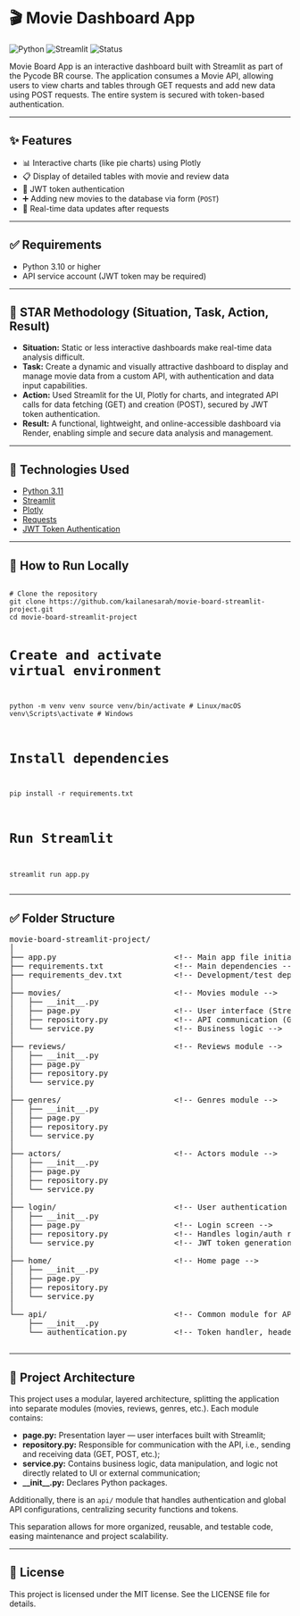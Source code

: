 <!DOCTYPE html>
<html lang="en">
<head>
  <meta charset="UTF-8" />
  <meta name="viewport" content="width=device-width, initial-scale=1" />
</head>
<body>

  <h1>🎬 Movie Dashboard App</h1>

  <p>
    <img src="https://img.shields.io/badge/Python-3.11-blue" alt="Python" />
    <img src="https://img.shields.io/badge/Streamlit-1.33.0-orange" alt="Streamlit" />
    <img src="https://img.shields.io/badge/status-in%20development-yellow" alt="Status" />
  </p>

  <p>
    Movie Board App is an interactive dashboard built with Streamlit as part of the Pycode BR course. The application consumes a Movie API, allowing users to view charts and tables through GET requests and add new data using POST requests. The entire system is secured with token-based authentication.
  </p>

  <hr />

  <h2>✨ Features</h2>
  <ul>
    <li>📊 Interactive charts (like pie charts) using Plotly</li>
    <li>📋 Display of detailed tables with movie and review data</li>
    <li>🔐 JWT token authentication</li>
    <li>➕ Adding new movies to the database via form (<code>POST</code>)</li>
    <li>🔄 Real-time data updates after requests</li>
  </ul>

  <hr />

  <h2>✅ Requirements</h2>
  <ul>
    <li>Python 3.10 or higher</li>
    <li>API service account (JWT token may be required)</li>
  </ul>

  <hr />

  <h2>🌟 STAR Methodology (Situation, Task, Action, Result)</h2>
  <ul>
    <li><strong>Situation:</strong> Static or less interactive dashboards make real-time data analysis difficult.</li>
    <li><strong>Task:</strong> Create a dynamic and visually attractive dashboard to display and manage movie data from a custom API, with authentication and data input capabilities.</li>
    <li><strong>Action:</strong> Used Streamlit for the UI, Plotly for charts, and integrated API calls for data fetching (GET) and creation (POST), secured by JWT token authentication.</li>
    <li><strong>Result:</strong> A functional, lightweight, and online-accessible dashboard via Render, enabling simple and secure data analysis and management.</li>
  </ul>

  <hr />

  <h2>🔧 Technologies Used</h2>
  <ul>
    <li><a href="https://www.python.org/" target="_blank" rel="noopener noreferrer">Python 3.11</a></li>
    <li><a href="https://streamlit.io/" target="_blank" rel="noopener noreferrer">Streamlit</a></li>
    <li><a href="https://plotly.com/python/" target="_blank" rel="noopener noreferrer">Plotly</a></li>
    <li><a href="https://docs.python-requests.org/" target="_blank" rel="noopener noreferrer">Requests</a></li>
    <li><a href="https://jwt.io/" target="_blank" rel="noopener noreferrer">JWT Token Authentication</a></li>
  </ul>

  <hr />

  <h2>🧪 How to Run Locally</h2>
  <pre><code>
# Clone the repository
git clone https://github.com/kailanesarah/movie-board-streamlit-project.git
cd movie-board-streamlit-project

# Create and activate virtual environment
python -m venv venv
source venv/bin/activate  # Linux/macOS
venv\Scripts\activate     # Windows

# Install dependencies
pip install -r requirements.txt

# Run Streamlit
streamlit run app.py
  </code></pre>

  <hr />

  <h2>✅ Folder Structure</h2>
  <pre>
movie-board-streamlit-project/
│
├── app.py                         &lt;!-- Main app file initializing Streamlit --&gt;
├── requirements.txt               &lt;!-- Main dependencies --&gt;
├── requirements_dev.txt           &lt;!-- Development/test dependencies --&gt;
│
├── movies/                        &lt;!-- Movies module --&gt;
│   ├── __init__.py
│   ├── page.py                    &lt;!-- User interface (Streamlit) --&gt;
│   ├── repository.py              &lt;!-- API communication (GET/POST movies) --&gt;
│   └── service.py                 &lt;!-- Business logic --&gt;
│
├── reviews/                       &lt;!-- Reviews module --&gt;
│   ├── __init__.py
│   ├── page.py
│   ├── repository.py
│   └── service.py
│
├── genres/                        &lt;!-- Genres module --&gt;
│   ├── __init__.py
│   ├── page.py
│   ├── repository.py
│   └── service.py
│
├── actors/                        &lt;!-- Actors module --&gt;
│   ├── __init__.py
│   ├── page.py
│   ├── repository.py
│   └── service.py
│
├── login/                         &lt;!-- User authentication module --&gt;
│   ├── __init__.py
│   ├── page.py                    &lt;!-- Login screen --&gt;
│   ├── repository.py              &lt;!-- Handles login/auth requests --&gt;
│   └── service.py                 &lt;!-- JWT token generation/storage --&gt;
│
├── home/                          &lt;!-- Home page --&gt;
│   ├── __init__.py
│   ├── page.py
│   ├── repository.py
│   └── service.py
│
└── api/                           &lt;!-- Common module for API auth and global configs --&gt;
    ├── __init__.py
    └── authentication.py          &lt;!-- Token handler, headers, JWT auth --&gt;
  </pre>

  <hr />

  <h2>🚀 Project Architecture</h2>

  <p>
    This project uses a modular, layered architecture, splitting the application into separate modules (movies, reviews, genres, etc.). Each module contains:
  </p>

  <ul>
    <li><strong>page.py:</strong> Presentation layer — user interfaces built with Streamlit;</li>
    <li><strong>repository.py:</strong> Responsible for communication with the API, i.e., sending and receiving data (GET, POST, etc.);</li>
    <li><strong>service.py:</strong> Contains business logic, data manipulation, and logic not directly related to UI or external communication;</li>
    <li><strong>__init__.py:</strong> Declares Python packages.</li>
  </ul>

  <p>
    Additionally, there is an <code>api/</code> module that handles authentication and global API configurations, centralizing security functions and tokens.
  </p>

  <p>
    This separation allows for more organized, reusable, and testable code, easing maintenance and project scalability.
  </p>

  <hr />

  <h2>📄 License</h2>
  <p>This project is licensed under the MIT license. See the LICENSE file for details.</p>

</body>
</html>
